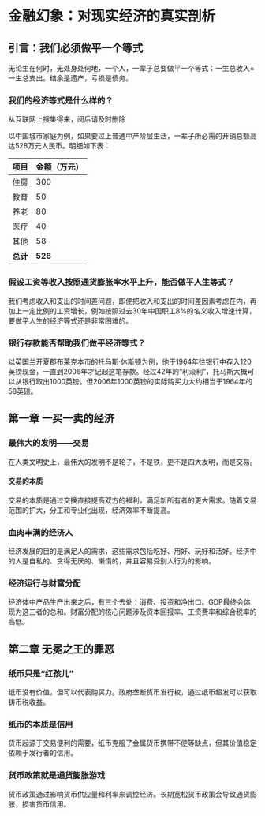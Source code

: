 # 金融幻象：对现实经济的真实剖析

## 引言：我们必须做平一个等式

无论生在何时，无处身处何地，一个人，一辈子总要做平一个等式：一生总收入=一生总支出。结余是遗产，亏损是债务。

### 我们的经济等式是什么样的？

从互联网上搜集得来，阅后请及时删除

以中国城市家庭为例，如果要过上普通中产阶层生活，一辈子所必需的开销总额高达528万元人民币。明细如下表：

| 项目       | 金额（万元） |
|------------|--------------|
| 住房       | 300          |
| 教育       | 50           |
| 养老       | 80           |
| 医疗       | 40           |
| 其他       | 58           |
| **总计**   | **528**      |

### 假设工资等收入按照通货膨胀率水平上升，能否做平人生等式？

我们考虑收入和支出的时间差问题，即便把收入和支出的时间差因素考虑在内，再加上一定比例的工资增长，例如按照过去30年中国职工8%的名义收入增速计算，要做平人生的经济等式还是非常困难的。

### 银行存款能否帮助我们做平经济等式？

以英国兰开夏郡布莱克本市的托马斯·休斯顿为例，他于1964年往银行中存入120英镑现金，一直到2006年才记起这笔存款。经过42年的“利滚利”，托马斯大概可以从银行取出1000英镑。但2006年1000英镑的实际购买力大约相当于1964年的58英磅。

## 第一章 一买一卖的经济

### 最伟大的发明——交易

在人类文明史上，最伟大的发明不是轮子，不是铁，更不是四大发明，而是交易。

#### 交易的本质

交易的本质是通过交换直接提高双方的福利，满足新所有者的更大需求。随着交易范围的扩大，分工和专业化出现，经济效率不断提高。

### 血肉丰满的经济人

经济发展的目的是满足人的需求，这些需求包括吃好、用好、玩好和活好。经济中的人是自私的、贪得无厌的、懒惰的，并且容易受别人行为的影响。

### 经济运行与财富分配

经济体中产品生产出来之后，有三个去处：消费、投资和净出口。GDP最终会体现为这三者的总和。财富分配的核心问题涉及资本回报率、工资费率和综合税率的高低。

## 第二章 无冕之王的罪恶

### 纸币只是“红孩儿”

纸币没有价值，但可以代表购买力。政府垄断货币发行权，通过纸币超发可以获取铸币税收益。

### 纸币的本质是信用

货币起源于交易便利的需要，纸币克服了金属货币携带不便等缺点，但其价值稳定依赖于发行者的信用。

### 货币政策就是通货膨胀游戏

货币政策通过影响货币供应量和利率来调控经济。长期宽松货币政策会导致通货膨胀，损害货币信用。